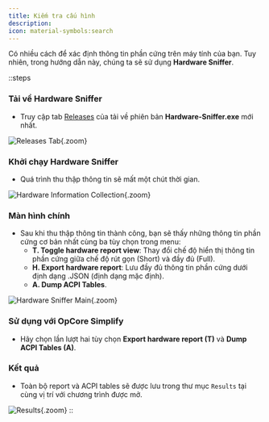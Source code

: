 ```yaml
---
title: Kiếm tra cấu hình
description:
icon: material-symbols:search
---
```


Có nhiều cách để xác định thông tin phần cứng trên máy tính của bạn. Tuy nhiên, trong hướng dẫn này, chúng ta sẽ sử dụng **Hardware Sniffer**. 

::steps
### Tải về Hardware Sniffer
   - Truy cập tab [Releases](https://github.com/lzhoang2801/Hardware-Sniffer/releases) của tải về phiên bản **Hardware-Sniffer.exe** mới nhất.

   ![Releases Tab](https://i.imgur.com/gAoVphx.png){.zoom}

### Khởi chạy Hardware Sniffer
   - Quá trình thu thập thông tin sẽ mất một chút thời gian.

   ![Hardware Information Collection](https://i.imgur.com/aDB0Wsb.png){.zoom}

### Màn hình chính
   - Sau khi thu thập thông tin thành công, bạn sẽ thấy những thông tin phần cứng cơ bản nhất cùng ba tùy chọn trong menu:
      - **T. Toggle hardware report view**: Thay đổi chế độ hiển thị thông tin phần cứng giữa chế độ rút gọn (Short) và đầy đủ (Full).
      - **H. Export hardware report**: Lưu đầy đủ thông tin phần cứng dưới định dạng .JSON (định dạng mặc định).
      - **A. Dump ACPI Tables**.

   ![Hardware Sniffer Main](https://i.imgur.com/P0lP9pI.png){.zoom}

### Sử dụng với OpCore Simplify
   - Hãy chọn lần lượt hai tùy chọn **Export hardware report (T)** và **Dump ACPI Tables (A)**.

### Kết quả
   - Toàn bộ report và ACPI tables sẽ được lưu trong thư mục `Results` tại cùng vị trí với chương trình được mở.

   ![Results](https://i.imgur.com/gxV4aLL.png){.zoom}
::
